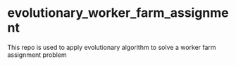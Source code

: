 # evolutionary_worker_farm_assignment
This repo is used to apply evolutionary algorithm to solve a worker farm assignment problem
